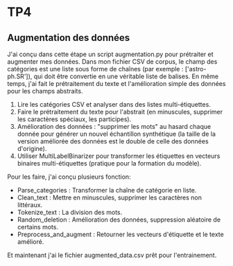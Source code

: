 # TP4
## Augmentation des données
J'ai conçu dans cette étape un script augmentation.py pour prétraiter et augmenter mes données.
Dans mon fichier CSV de corpus, le champ des catégories est une liste sous forme de chaînes (par exemple : ['astro-ph.SR']), qui doit être convertie en une véritable liste de balises. En même temps, j'ai fait le prétraitement du texte et l'amélioration simple des données pour les champs abstraits.

1. Lire les catégories CSV et analyser dans des listes multi-étiquettes.
2. Faire le prétraitement du texte pour l'abstrait (en minuscules, supprimer les caractères spéciaux, les participes).
3. Amélioration des données : "supprimer les mots" au hasard chaque donnée pour générer un nouvel échantillon synthétique (la taille de la version améliorée des données est le double de celle des données d'origine).
4. Utiliser MultiLabelBinarizer pour transformer les étiquettes en vecteurs binaires multi-étiquettes (pratique pour la formation du modèle).

Pour les faire, j'ai conçu plusieurs fonction:
- Parse_categories : Transformer la chaîne de catégorie en liste.
- Clean_text : Mettre en minuscules, supprimer les caractères non littéraux.
- Tokenize_text : La division des mots.
- Random_deletion : Amélioration des données, suppression aléatoire de certains mots.
- Preprocess_and_augment : Retourner les vecteurs d'étiquette et le texte amélioré.

Et maintenant j'ai le fichier augmented_data.csv prêt pour l'entrainement.